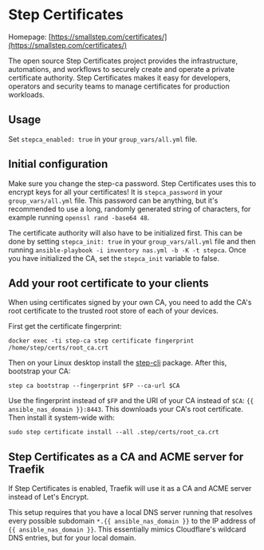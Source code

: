 # Step Certificates

Homepage: [https://smallstep.com/certificates/](https://smallstep.com/certificates/)


The open source Step Certificates project provides the infrastructure, automations, and workflows to securely create and operate a private certificate authority. Step Certificates makes it easy for developers, operators and security teams to manage certificates for production workloads.


## Usage

Set `stepca_enabled: true` in your `group_vars/all.yml` file.

## Initial configuration

Make sure you change the step-ca password. Step Certificates uses this to encrypt keys for all your certificates! It is `stepca_password` in your `group_vars/all.yml` file. This password can be anything, but it's recommended to use a long, randomly generated string of characters, for example running `openssl rand -base64 48`.

The certificate authority will also have to be initialized first. This can be done by setting `stepca_init: true` in your `group_vars/all.yml` file and then running `ansible-playbook -i inventory nas.yml -b -K -t stepca`. Once you have initialized the CA, set the `stepca_init` variable to false.

## Add your root certificate to your clients
When using certificates signed by your own CA, you need to add the CA's root certificate to the trusted root store of each of your devices.

First get the certificate fingerprint:

```shell
docker exec -ti step-ca step certificate fingerprint /home/step/certs/root_ca.crt
```

Then on your Linux desktop install the [step-cli](https://github.com/smallstep/cli/releases) package. After this, bootstrap your CA:

```
step ca bootstrap --fingerprint $FP --ca-url $CA
```

Use the fingerprint instead of `$FP` and the URI of your CA instead of `$CA`: `{{ ansible_nas_domain }}:8443`. This downloads your CA's root certificate. Then install it system-wide with:

```
sudo step certificate install --all .step/certs/root_ca.crt
```

## Step Certificates as a CA and ACME server for Traefik
If Step Certificates is enabled, Traefik will use it as a CA and ACME server instead of Let's Encrypt.

This setup requires that you have a local DNS server running that resolves every possible subdomain `*.{{ ansible_nas_domain }}` to the IP address of `{{ ansible_nas_domain }}`. This essentially mimics Cloudflare's wildcard DNS entries, but for your local domain.
